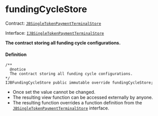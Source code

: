 # fundingCycleStore

Contract: [`JBSingleTokenPaymentTerminalStore`](/v4/deprecated/v2/contracts/jbsingletokenpaymentterminalstore/README.md)​‌

Interface: [`IJBSingleTokenPaymentTerminalStore`](/v4/deprecated/v2/interfaces/ijbsingletokenpaymentterminalstore.md)

**The contract storing all funding cycle configurations.**

#### Definition

```
/**
  @notice
  The contract storing all funding cycle configurations.
*/
IJBFundingCycleStore public immutable override fundingCycleStore;
```

* Once set the value cannot be changed.
* The resulting view function can be accessed externally by anyone.
* The resulting function overrides a function definition from the [`JBSingleTokenPaymentTerminalStore`](/v4/deprecated/v2/interfaces/ijbsingletokenpaymentterminalstore.md) interface.
